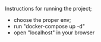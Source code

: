 Instructions for running the project;

- choose the proper env;
- run "docker-compose up -d"
- open "localhost" in your browser
